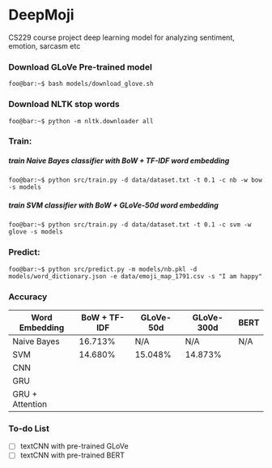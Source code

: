 # DeepMoji
CS229 course project deep learning model for analyzing sentiment, emotion, sarcasm etc

### Download GLoVe Pre-trained model
```console
foo@bar:~$ bash models/download_glove.sh
```

### Download NLTK stop words
```console
foo@bar:~$ python -m nltk.downloader all
```

### Train:
##### train Naive Bayes classifier with BoW + TF-IDF word embedding
```console
foo@bar:~$ python src/train.py -d data/dataset.txt -t 0.1 -c nb -w bow -s models
```
##### train SVM classifier with BoW + GLoVe-50d word embedding
```console
foo@bar:~$ python src/train.py -d data/dataset.txt -t 0.1 -c svm -w glove -s models
```

### Predict:
```console
foo@bar:~$ python src/predict.py -m models/nb.pkl -d models/word_dictionary.json -e data/emoji_map_1791.csv -s "I am happy"
```

### Accuracy
|  Word Embedding |  BoW + TF-IDF |  GLoVe-50d  | GLoVe-300d  |     BERT    |
|-----------------|---------------|-------------|-------------|-------------|
| Naive Bayes     |  16.713%      |     N/A     |   N/A       |     N/A     |
| SVM             |  14.680%      | 15.048%     | 14.873%     |
| CNN             |               |             |             |
| GRU             |               |             |             |
| GRU + Attention |               |             |             |


### To-do List
- [ ] textCNN with pre-trained GLoVe
- [ ] textCNN with pre-trained BERT
